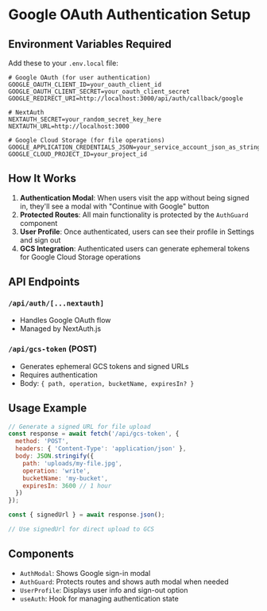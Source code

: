 # Google OAuth Authentication Setup

## Environment Variables Required

Add these to your `.env.local` file:

```env
# Google OAuth (for user authentication)
GOOGLE_OAUTH_CLIENT_ID=your_oauth_client_id
GOOGLE_OAUTH_CLIENT_SECRET=your_oauth_client_secret
GOOGLE_REDIRECT_URI=http://localhost:3000/api/auth/callback/google

# NextAuth
NEXTAUTH_SECRET=your_random_secret_key_here
NEXTAUTH_URL=http://localhost:3000

# Google Cloud Storage (for file operations)
GOOGLE_APPLICATION_CREDENTIALS_JSON=your_service_account_json_as_string
GOOGLE_CLOUD_PROJECT_ID=your_project_id
```

## How It Works

1. **Authentication Modal**: When users visit the app without being signed in, they'll see a modal with "Continue with Google" button
2. **Protected Routes**: All main functionality is protected by the `AuthGuard` component
3. **User Profile**: Once authenticated, users can see their profile in Settings and sign out
4. **GCS Integration**: Authenticated users can generate ephemeral tokens for Google Cloud Storage operations

## API Endpoints

### `/api/auth/[...nextauth]`
- Handles Google OAuth flow
- Managed by NextAuth.js

### `/api/gcs-token` (POST)
- Generates ephemeral GCS tokens and signed URLs
- Requires authentication
- Body: `{ path, operation, bucketName, expiresIn? }`

## Usage Example

```javascript
// Generate a signed URL for file upload
const response = await fetch('/api/gcs-token', {
  method: 'POST',
  headers: { 'Content-Type': 'application/json' },
  body: JSON.stringify({
    path: 'uploads/my-file.jpg',
    operation: 'write',
    bucketName: 'my-bucket',
    expiresIn: 3600 // 1 hour
  })
});

const { signedUrl } = await response.json();

// Use signedUrl for direct upload to GCS
```

## Components

- `AuthModal`: Shows Google sign-in modal
- `AuthGuard`: Protects routes and shows auth modal when needed
- `UserProfile`: Displays user info and sign-out option
- `useAuth`: Hook for managing authentication state 
